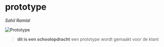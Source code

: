 # prototype 
*Sahil Ramlal*

![Prototype](https://www.leanpeople.nl/wp-content/uploads/2021/06/Prototype-fase.png)
> **dit is een schoolopdracht**
> een prototype wordt gemaakt voor de klant
